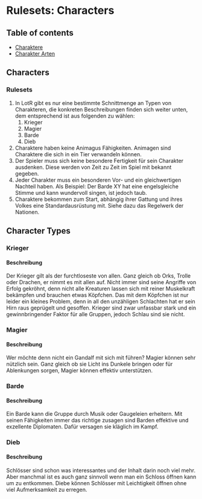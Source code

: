 # Rulesets: Characters

## Table of contents
- [Charaktere](#charaktere)
- [Charakter Arten](#character-types)

## Characters
### Rulesets
1. In LotR gibt es nur eine bestimmte Schnittmenge an Typen von Charakteren, die konkreten Beschreibungen finden sich weiter unten, dem entsprechend ist aus folgenden zu wählen:
   1. Krieger
   2. Magier
   3. Barde
   4. Dieb
2. Charaktere haben keine Animagus Fähigkeiten. Animagen sind Charaktere die sich in ein Tier verwandeln können.
3. Der Spieler muss sich keine besondere Fertigkeit für sein Charakter ausdenken. Diese werden von Zeit zu Zeit im Spiel mit bekannt gegeben.
4. Jeder Charakter muss ein besonderen Vor- und ein gleichwertigen Nachteil haben. Als Beispiel: Der Barde XY hat eine engelsgleiche Stimme und kann wundervoll singen, ist jedoch taub.
5. Charaktere bekommen zum Start, abhängig ihrer Gattung und ihres Volkes eine Standardausrüstung mit. Siehe dazu das Regelwerk der Nationen.

## Character Types

### Krieger
#### Beschreibung
Der Krieger gilt als der furchtloseste von allen. Ganz gleich ob Orks, Trolle oder Drachen, er nimmt es mit allen auf. Nicht immer sind seine Angriffe von Erfolg gekröhnt, denn nicht alle Kreaturen lassen sich mit reiner Muskelkraft bekämpfen und brauchen etwas Köpfchen.
Das mit dem Köpfchen ist nur leider ein kleines Problem, denn in all den unzähligen Schlachten hat er sein Hirn raus geprügelt und gesoffen. Krieger sind zwar unfassbar stark und ein gewinnbringender Faktor für alle Gruppen, jedoch Schlau sind sie nicht.

### Magier
#### Beschreibung
Wer möchte denn nicht ein Gandalf mit sich mit führen? Magier können sehr nützlich sein. Ganz gleich ob sie Licht ins Dunkele bringen oder für Ablenkungen sorgen, Magier können effektiv unterstützen.

### Barde
#### Beschreibung
Ein Barde kann die Gruppe durch Musik oder Gaugeleien erheitern. Mit seinen Fähigkeiten immer das richtige zusagen sind Barden effektive und exzellente Diplomaten. Dafür versagen sie kläglich im Kampf.

### Dieb
#### Beschreibung
Schlösser sind schon was interessantes und der Inhalt darin noch viel mehr. Aber manchmal ist es auch ganz sinnvoll wenn man ein Schloss öffnen kann um zu entkommen. Diebe können Schlösser mit Leichtigkeit öffnen ohne viel Aufmerksamkeit zu erregen.
